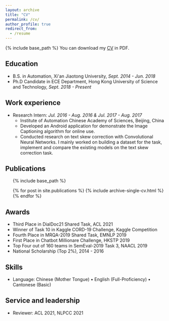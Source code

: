 ```yaml
---
layout: archive
title: "CV"
permalink: /cv/
author_profile: true
redirect_from:
  - /resume
---
```


{% include base_path %}
You can download my [CV](../files/Yan_Xu_s_CV.pdf) in PDF.

## Education
<!-- ====== -->
* B.S. in Automation, Xi'an Jiaotong University, *Sept. 2014 - Jun. 2018*
* Ph.D Candidate in ECE Department, Hong Kong University of Science and Technology, *Sept. 2018 - Present*

## Work experience
<!-- ====== -->
* Research Intern: *Jul. 2016 - Aug. 2016 & Jul. 2017 - Aug. 2017*
  * Institute of Automation Chinese Academy of Sciences, Beijing, China
  * Developed an Android application for demonstrate the Image Captioning algorithm for online use.
  * Conducted research on text skew correction with Convolutional Neural Networks. I mainly worked on building a dataset for the task, implement and compare the existing models on the text skew correction task.

## Publications
<!-- ====== -->
  <ul>{% include base_path %}</ul>
  <ul>{% for post in site.publications %}
    {% include archive-single-cv.html %}
  {% endfor %}</ul>

## Awards
<!-- ====== -->
* Third Place in DialDoc21 Shared Task, ACL 2021
* Winner of Task 10 in Kaggle CORD-19 Challenge, Kaggle Competition
* Fourth Place in MRQA-2019 Shared Task, EMNLP 2019
* First Place in Chatbot Millionare Challenge, HKSTP 2019
* Top Four out of 160 teams in SemEval-2019 Task 3, NAACL 2019
* National Scholarship (Top 2%), 2014 - 2016

## Skills
<!-- ====== -->
* Language: Chinese (Mother Tongue) • English (Full-Proficiency) • Cantonese (Basic)
  
<!-- Talks
======
  <ul>{% for post in site.talks %}
    {% include archive-single-talk-cv.html %}
  {% endfor %}</ul> -->
  
<!-- ## Teaching
======
  <ul>{% for post in site.teaching %}
    {% include archive-single-cv.html %}
  {% endfor %}</ul> -->
  
## Service and leadership
<!-- ====== -->
* Reviewer: ACL 2021, NLPCC 2021
